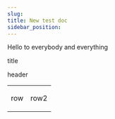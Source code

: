 ```yaml
---
slug: 
title: New test doc
sidebar_position: 
---
```


Hello to everybody and everything

<table>
<tr>
<p>title</p>
<p>header</p>
</tr>
<tr>
<td><p>row</p></td>
<td><p>row2</p></td>
</tr>
</table>